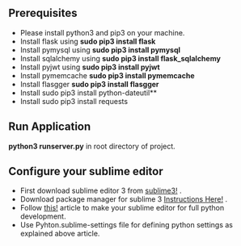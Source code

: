 ## Prerequisites

* Please install python3 and pip3 on your machine.
* Install flask using **sudo pip3 install flask**
* Install pymysql using **sudo pip3 install pymysql**
* Install sqlalchemy using **sudo pip3 install flask_sqlalchemy**
* Install pyjwt using **sudo pip3 install pyjwt**
* Install pymemcache **sudo pip3 install pymemcache**
* Install flasgger **sudo pip3 install flasgger**
* Install sudo pip3 install python-dateutil**
* Install sudo pip3 install requests


## Run Application

**python3 runserver.py** in root directory of project.

## Configure your sublime editor

* First download sublime editor 3 from [sublime3!](https://www.sublimetext.com/3) .
* Download package manager for sublime 3 [Instructions Here!](https://packagecontrol.io/installation) .
* Follow [this!](https://realpython.com/blog/python/setting-up-sublime-text-3-for-full-stack-python-development/) article to make your sublime editor for full python development.
* Use Pyhton.sublime-settings file for defining python settings as explained above article.